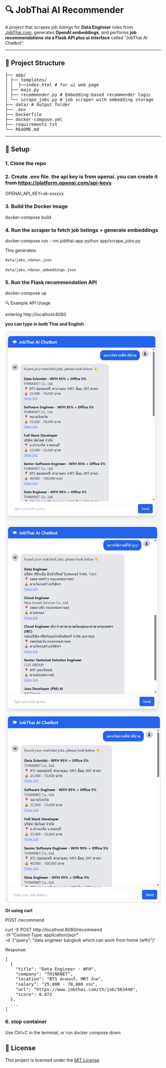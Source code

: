 # 🔍 JobThai AI Recommender

A project that scrapes job listings for **Data Engineer** roles from [JobThai.com](https://www.jobthai.com/), generates **OpenAI embeddings**, and performs **job recommendations via a Flask API plus ui interface** called "JobThai AI Chatbot".

---

## 📁 Project Structure

<pre>
├── app/
│ ├── templates/
│ │  ├──index.html # for ui web page
│ ├── main.py 
│ ├── recommender.py # Embedding-based recommender logic
│ └── scrape_jobs.py # job scraper with embedding storage
├── data/ # Output folder
├── .env
├── Dockerfile
├── docker-compose.yml
├── requirements.txt
└── README.md
</pre>

---

## 🔧 Setup

### 1. Clone the repo

### 2. Create .env file. the api key is from openai. you can create it from https://platform.openai.com/api-keys

OPENAI_API_KEY=sk-xxxxxx

### 3. Build the Docker image

docker-compose build

### 4. Run the scraper to fetch job listings + generate embeddings

docker-compose run --rm jobthai-app python app/scrape_jobs.py

This generates:

    data/jobs_<date>.json

    data/jobs_<date>_embeddings.json

### 5. Run the Flask recommendation API

docker-compose up

🔍 Example API Usage

entering http://localhost:8080

**you can type in both Thai and English**

![pic1](assets/Screenshot%202025-06-14%20215724.png)
![pic2](assets/Screenshot%202025-06-14%20215805.png)
![pic3](assets/Screenshot%202025-06-14%20220110.png)

**Or using curl**

POST /recommend

curl -X POST http://localhost:8080/recommend \
  -H "Content-Type: application/json" \
  -d '{"query": "data engineer bangkok which can work from home (wfh)"}'

Response:

<pre>
[
  {
    "title": "Data Engineer - WFH",
    "company": "THiNKNET",
    "location": "BTS ช่องนนทรี, MRT สีลม",
    "salary": "25,000 - 70,000 บาท",
    "url": "https://www.jobthai.com/th/job/563448",
    "score": 0.872
  },
  ...
]
</pre>

### 6. stop container

Use Ctrl+C in the terminal, or run docker compose down

## 📝 License

This project is licensed under the [MIT License](LICENSE).